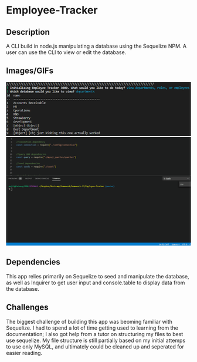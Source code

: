 # Employee-Tracker

## Description 
A CLI build in node.js manipulating a database using the Sequelize NPM. A user can use the CLI to view or edit the database. 

## Images/GIFs
![list of roles](./images/screenshot1.PNG)
![gif of app in use](https://github.com/mattbeachey/Employee-Tracker/blob/master/images/demonstration-gif2.gif)


## Dependencies 
This app relies primarily on Sequelize to seed and manipulate the database, as well as Inquirer to get user input and console.table to display data from the database.

## Challenges
The biggest challenge of building this app was beoming familiar with Sequelize. I had to spend a lot of time getting used to learning from the documentation; I also got help from a tutor on structuring my files to best use sequelize. My file structure is still partially based on my initial attemps to use only MySQL, and ultimately could be cleaned up and seperated for easier reading.


